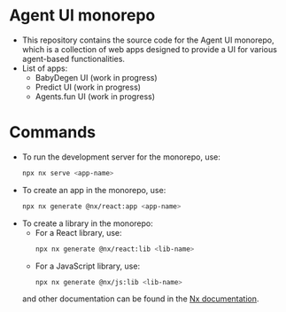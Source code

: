 # Agent UI monorepo

- This repository contains the source code for the Agent UI monorepo, which is a collection of web apps designed to provide a UI for various agent-based functionalities.
- List of apps:
  - BabyDegen UI (work in progress)
  - Predict UI (work in progress)
  - Agents.fun UI (work in progress)

# Commands 

- To run the development server for the monorepo, use:
  ```bash
  npx nx serve <app-name>
  ```
- To create an app in the monorepo, use:
  ```bash
  npx nx generate @nx/react:app <app-name>
  ```
- To create a library in the monorepo:
  - For a React library, use:
    ```bash
    npx nx generate @nx/react:lib <lib-name>
    ```
  - For a JavaScript library, use:
    ```bash
    npx nx generate @nx/js:lib <lib-name>
    ```
  and other documentation can be found in the [Nx documentation](https://nx.dev/features/generate-code#generate-code).
